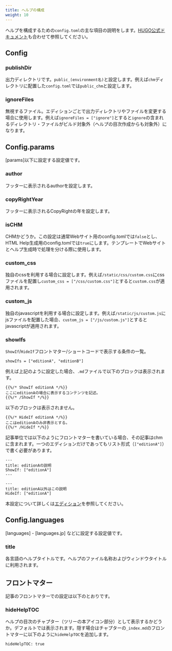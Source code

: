 ```yaml
---
title: ヘルプの構成
weight: 10
---
```


ヘルプを構成するための`config.toml`の主な項目の説明をします。[HUGO公式ドキュメント](https://gohugo.io/getting-started/configuration/)も合わせて参照してください。

## Config

### publishDir
出力ディレクトリです。`public_(environment名)`と設定します。例えば`chm`ディレクトリに配置した`config.toml`では`public_chm`と設定します。


### ignoreFiles

無視するファイル。エディションごとで出力ディレクトリやファイルを変更する場合に使用します。例えば`ignoreFiles = ["ignore"]`とすると`ignore`の含まれるディレクトリ・ファイルがビルド対象外（ヘルプの目次作成からも対象外）になります。

## Config.params

\[params\]以下に設定する設定値です。

### author

フッターに表示されるauthorを設定します。

### copyRightYear

フッターに表示されるCopyRightの年を設定します。

### isCHM

CHMかどうか。この設定は通常Webサイト用のconfig.tomlでは`false`とし、HTML Help生成用のconfig.tomlでは`true`にします。テンプレートでWebサイトとヘルプ生成時で処理を分ける際に使用します。

### custom_css

独自のcssを利用する場合に設定します。例えば`/static/css/custom.css`にcssファイルを配置し`custom_css = ["/css/custom.css"]`とすると`custom.css`が適用されます。

### custom_js

独自のjavascriptを利用する場合に設定します。例えば`/static/js/custom.js`にjsファイルを配置した場合、`custom_js = ["/js/custom.js"]`とするとjavascriptが適用されます。

### showIfs

`ShowIf`/`HideIf`フロントマター/ショートコードで表示する条件の一覧。

```
showIfs = ["editionA", "editionB"]
```

例えば上記のように設定した場合、`.md`ファイルで以下のブロックは表示されます。

```
{{%/* ShowIf editionA */%}}
ここにeditionAの場合に表示するコンテンツを記述。
{{%/* /ShowIf */%}}
```

以下のブロックは表示されません。

```
{{%/* HideIf editionA */%}}
ここはeditionAのみ非表示とする。
{{%/* /HideIf */%}}
```

記事単位では以下のようにフロントマターを書いている場合、その記事はchmに含まれます。一つのエディションだけであってもリスト形式（`["editionA"]`）で書く必要があります。

```
---
title: editionAの説明
ShowIf: ["editionA"]
---
```

```
---
title: editionA以外はこの説明
HideIf: ["editionA"]
```

本設定について詳しくは[エディション](./30_Edition.html)を参照してください。

## Config.languages

[languages] - [languages.jp] などに設定する設定値です。

### title

各言語のヘルプタイトルです。ヘルプのファイル名称およびウィンドウタイトルに利用されます。

## フロントマター

記事のフロントマターでの設定は以下のとおりです。

### hideHelpTOC

ヘルプの目次のチャプター（ツリーの本アイコン部分）として表示するかどうか。デフォルトでは表示されます。隠す場合はチャプターの`_index.md`のフロントマターに以下のように`hideHelpTOC`を追加します。

```
hideHelpTOC: true
```